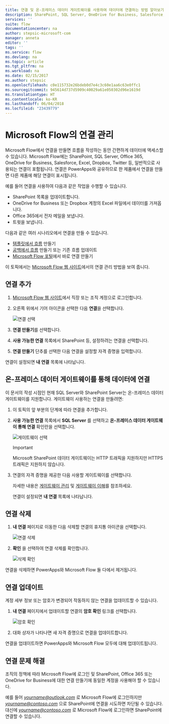 ```yaml
---
title: 연결 및 온-프레미스 데이터 게이트웨이를 사용하여 데이터에 연결하는 방법 알아보기 | Microsoft Docs
description: SharePoint, SQL Server, OneDrive for Business, Salesforce, Office 365, OneDrive, Dropbox, Twitter, Google Drive 등에 대한 연결 추가 또는 관리
services: ''
suite: flow
documentationcenter: na
author: stepsic-microsoft-com
manager: anneta
editor: ''
tags: ''
ms.service: flow
ms.devlang: na
ms.topic: article
ms.tgt_pltfrm: na
ms.workload: na
ms.date: 02/15/2017
ms.author: stepsic
ms.openlocfilehash: c0e115732e26bdeb0d7e4c3c60e1aa6c63e0ffc1
ms.sourcegitcommit: 945614d737d5909c40029a61e050302d96e1619d
ms.translationtype: HT
ms.contentlocale: ko-KR
ms.lasthandoff: 06/04/2018
ms.locfileid: "23439779"
---
```

# <a name="manage-connections-in-microsoft-flow"></a>Microsoft Flow의 연결 관리
Microsoft Flow에서 연결을 만들면 흐름을 작성하는 동안 간편하게 데이터에 액세스할 수 있습니다. Microsoft Flow에는 SharePoint, SQL Server, Office 365, OneDrive for Business, Salesforce, Excel, Dropbox, Twitter 등, 일반적으로 사용되는 연결이 포함됩니다. 연결은 PowerApps와 공유하므로 한 제품에서 연결을 만들면 다른 제품에 해당 연결이 표시됩니다.

예를 들어 연결을 사용하여 다음과 같은 작업을 수행할 수 있습니다.

* SharePoint 목록을 업데이트합니다.
* OneDrive for Business 또는 Dropbox 계정의 Excel 파일에서 데이터를 가져옵니다.
* Office 365에서 전자 메일을 보냅니다.
* 트윗을 보냅니다.

다음과 같은 여러 시나리오에서 연결을 만들 수 있습니다.

* [템플릿에서 흐름](get-started-logic-template.md) 만들기
* [공백에서 흐름](get-started-logic-flow.md) 만들기 또는 기존 흐름 업데이트
* [Microsoft Flow 포털][1]에서 바로 연결 만들기

이 토픽에서는 [Microsoft Flow 웹 사이트][1]에서의 연결 관리 방법을 보여 줍니다.

## <a name="add-a-connection"></a>연결 추가
1. [Microsoft Flow 웹 사이트][1]에서 직장 또는 조직 계정으로 로그인합니다.
2. 오른쪽 위에서 기어 아이콘을 선택한 다음 **연결**을 선택합니다.
   
    ![연결 선택](./media/add-manage-connections/connections-menu.png)
3. **연결 만들기**를 선택합니다.
4. **사용 가능한 연결** 목록에서 SharePoint 등, 설정하려는 연결을 선택합니다.
5. **연결 만들기** 단추를 선택한 다음 연결을 설정할 자격 증명을 입력합니다.

연결이 설정되면 **내 연결** 목록에 나타납니다.

## <a name="connect-to-your-data-through-an-on-premises-data-gateway"></a>온-프레미스 데이터 게이트웨이를 통해 데이터에 연결
이 문서의 작성 시점인 현재 SQL Server와 SharePoint Server는 온-프레미스 데이터 게이트웨이를 지원합니다. 게이트웨이 사용하는 연결을 만들려면:

1. 이 토픽의 앞 부분의 단계에 따라 연결을 추가합니다.
2. **사용 가능한 연결** 목록에서 **SQL Server** 를 선택하고 **온-프레미스 데이터 게이트웨이 통해 연결** 확인란을 선택합니다.
   
    ![게이트웨이 선택 ](./media/add-manage-connections/select-gateway.png)
   
   > [!IMPORTANT]
   > Microsoft SharePoint 데이터 게이트웨이는 HTTP 트래픽을 지원하지만 HTTPS 트래픽은 지원하지 않습니다.
   > 
   > 
3. 연결의 자격 증명을 제공한 다음 사용할 게이트웨이를 선택합니다.
   
    자세한 내용은 [게이트웨이 관리](gateway-manage.md) 및 [게이트웨이 이해](gateway-reference.md)를 참조하세요.
   
    연결이 설정되면 **내 연결** 목록에 나타납니다.

## <a name="delete-a-connection"></a>연결 삭제
1. **내 연결** 페이지로 이동한 다음 삭제할 연결의 휴지통 아이콘을 선택합니다.
   
    ![연결 삭제](./media/add-manage-connections/delete-connection.png)
2. **확인** 을 선택하여 연결 삭제를 확인합니다.
   
    ![삭제 확인](./media/add-manage-connections/delete-confirmation.png)

연결을 삭제하면 PowerApps와 Microsoft Flow 둘 다에서 제거됩니다.

## <a name="update-a-connection"></a>연결 업데이트
계정 세부 정보 또는 암호가 변경되어 작동하지 않는 연결을 업데이트할 수 있습니다.

1. **내 연결** 페이지에서 업데이트할 연결의 **암호 확인** 링크를 선택합니다.
   
    ![암호 확인](./media/add-manage-connections/verify-password.png)
2. 대화 상자가 나타나면 새 자격 증명으로 연결을 업데이트합니다.

연결을 업데이트하면 PowerApps와 Microsoft Flow 모두에 대해 업데이트됩니다.

## <a name="troubleshoot-a-connection"></a>연결 문제 해결
조직의 정책에 따라 Microsoft Flow에 로그인 및 SharePoint, Office 365 또는 OneDrive for Business에 대한 연결 만들기에 동일한 계정을 사용해야 할 수 있습니다.

예를 들어 *yourname@outlook.com* 로 Microsoft Flow에 로그인하지만 *yourname@contoso.com* 으로 SharePoint에 연결을 시도하면 차단될 수 있습니다. 대신에 *yourname@contoso.com* 로 Microsoft Flow에 로그인하면 SharePoint에 연결할 수 있습니다.

<!--Reference links in article-->
[1]: https://flow.microsoft.com
